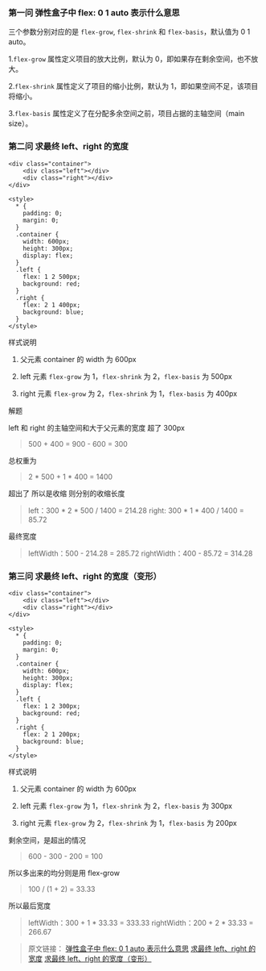 ### 第一问 弹性盒子中 flex: 0 1 auto 表示什么意思

三个参数分别对应的是 `flex-grow`, `flex-shrink` 和 `flex-basis`，默认值为 0 1 auto。

1.`flex-grow` 属性定义项目的放大比例，默认为 0，即如果存在剩余空间，也不放大。

2.`flex-shrink` 属性定义了项目的缩小比例，默认为 1，即如果空间不足，该项目将缩小。

3.`flex-basis` 属性定义了在分配多余空间之前，项目占据的主轴空间（main size）。

### 第二问 求最终 left、right 的宽度

```
<div class="container">
    <div class="left"></div>
    <div class="right"></div>
</div>

<style>
  * {
    padding: 0;
    margin: 0;
  }
  .container {
    width: 600px;
    height: 300px;
    display: flex;
  }
  .left {
    flex: 1 2 500px;
    background: red;
  }
  .right {
    flex: 2 1 400px;
    background: blue;
  }
</style>
```

样式说明

1. 父元素 container 的 width 为 600px

2. left 元素 `flex-grow` 为 1，`flex-shrink` 为 2，`flex-basis` 为 500px

3. right 元素 `flex-grow` 为 2，`flex-shrink` 为 1，`flex-basis` 为 400px

解题

left 和 right 的主轴空间和大于父元素的宽度 超了 300px

> 500 + 400 = 900 - 600 = 300

总权重为

> 2 * 500 + 1 * 400 = 1400

超出了 所以是收缩 则分别的收缩长度

> left：300 * 2 * 500 / 1400 = 214.28
right: 300 * 1 * 400 / 1400 = 85.72

最终宽度

> leftWidth：500 - 214.28 = 285.72
rightWidth：400 - 85.72 = 314.28

### 第三问 求最终 left、right 的宽度（变形）

```
<div class="container">
    <div class="left"></div>
    <div class="right"></div>
</div>

<style>
  * {
    padding: 0;
    margin: 0;
  }
  .container {
    width: 600px;
    height: 300px;
    display: flex;
  }
  .left {
    flex: 1 2 300px;
    background: red;
  }
  .right {
    flex: 2 1 200px;
    background: blue;
  }
</style>
```

样式说明

1. 父元素 container 的 width 为 600px

2. left 元素 `flex-grow` 为 1，`flex-shrink` 为 2，`flex-basis` 为 300px

3. right 元素 `flex-grow` 为 2，`flex-shrink` 为 1，`flex-basis` 为 200px

剩余空间，是超出的情况

> 600 - 300 - 200 = 100

所以多出来的均分则是用 flex-grow

> 100 / (1 + 2) = 33.33

所以最后宽度

> leftWidth：300 + 1 * 33.33 = 333.33
rightWidth：200 + 2 * 33.33 = 266.67



> 原文链接：
[弹性盒子中 flex: 0 1 auto 表示什么意思](https://github.com/Advanced-Frontend/Daily-Interview-Question/issues/380)
[求最终 left、right 的宽度](https://github.com/Advanced-Frontend/Daily-Interview-Question/issues/381)
[求最终 left、right 的宽度（变形）](https://github.com/Advanced-Frontend/Daily-Interview-Question/issues/382)
